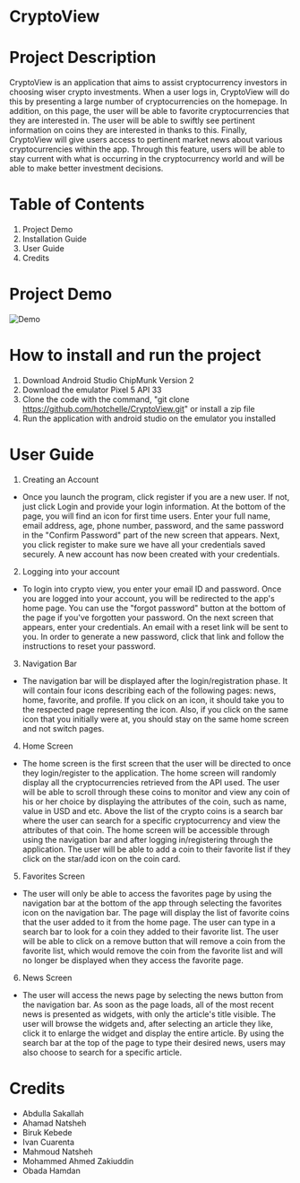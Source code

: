 # CryptoView

# Project Description
CryptoView is an application that aims to assist cryptocurrency investors in choosing wiser crypto investments. When a user logs in, CryptoView will do this by presenting a large number of cryptocurrencies on the homepage. In addition, on this page, the user will be able to favorite cryptocurrencies that they are interested in. The user will be able to swiftly see pertinent information on coins they are interested in thanks to this. Finally, CryptoView will give users
access to pertinent market news about various cryptocurrencies within the app. Through this feature, users will be able to stay current with what is occurring in the cryptocurrency world and will be able to make better investment decisions.

# Table of Contents
1. Project Demo <br>
2. Installation Guide <br>
3. User Guide <br>
4. Credits <br>

# Project Demo
![Demo](https://github.com/hotchelle/CryptoView/blob/main/app.gif)

# How to install and run the project
1. Download Android Studio ChipMunk Version 2
2. Download the emulator Pixel 5 API 33
3. Clone the code with the command, "git clone https://github.com/hotchelle/CryptoView.git" or install a zip file
4. Run the application with android studio on the emulator you installed

# User Guide
1. Creating an Account
  - Once you launch the program, click register if you are a new user. If not, just click Login and provide your login information. At the bottom of the page, you will find an icon for first time users. Enter your full name, email address, age, phone number, password, and the same password in the "Confirm Password" part of the new screen that appears. Next, you click register to make sure we have all your credentials saved securely. A new account has now been created with your credentials.

2. Logging into your account
  - To login into crypto view, you enter your email ID and password. Once you are logged into your account, you will be redirected to the app's home page. You can use the "forgot password" button at the bottom of the page if you've forgotten your password. On the next screen that appears, enter your credentials. An email with a reset link will be sent to you. In order to generate a new password, click that link and follow the instructions to reset your password.

3. Navigation Bar
  - The navigation bar will be displayed after the login/registration phase. It will contain four icons describing each of the following pages: news, home, favorite, and profile. If you click on an icon, it should take you to the respected page representing the icon. Also, if you click on the same icon that you initially were at, you should stay on the same home screen and not switch pages.

4. Home Screen
  - The home screen is the first screen that the user will be directed to once they login/register to the application. The home screen will randomly display all the cryptocurrencies retrieved from the API used. The user will be able to scroll through these coins to monitor and view any coin of his or her choice by displaying the attributes of the coin, such as name, value in USD and etc. Above the list of the crypto coins is a search bar where the user can search for a specific cryptocurrency and view the attributes of that coin. The home screen will be accessible through using the navigation bar and after logging in/registering through the application. The user will be able to add a coin to their favorite list if they click on the star/add icon on the coin card.

5. Favorites Screen
  - The user will only be able to access the favorites page by using the navigation bar at the bottom of the app through selecting the favorites icon on the navigation bar. The page will display the list of favorite coins that the user added to it from the home page. The user can type in a search bar to look for a coin they added to their favorite list. The user will be able to click on a remove button that will remove a coin from the favorite list, which would remove the coin from the favorite list and will no longer be displayed when they access the favorite page.

6. News Screen
  - The user will access the news page by selecting the news button from the navigation bar. As soon as the page loads, all of the most recent news is presented as widgets, with only the article's title visible. The user will browse the widgets and, after selecting an article they like, click it to enlarge the widget and display the entire article. By using the search bar at the top of the page to type their desired news, users may also choose to search for a specific article.
  
# Credits
- Abdulla Sakallah
- Ahamad Natsheh
- Biruk Kebede
- Ivan Cuarenta
- Mahmoud Natsheh
- Mohammed Ahmed Zakiuddin
- Obada Hamdan




